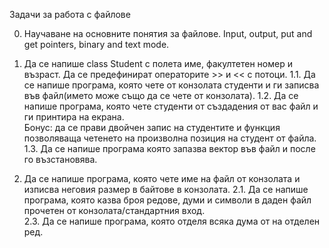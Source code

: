 Задачи за работа с файлове

0. Научаване на основните понятия за файлове. Input, output, put and get pointers, binary and text mode.

1. Да се напише class Student с полета име, факултетен номер и възраст. Да се предефинират операторите >> и << с потоци.
1.1. Да се напише програма, която чете от конзолата студенти и ги записва във файл(името може също да се чете от конзолата).
1.2. Да се напише програма, която чете студенти от създадения от вас файл и ги принтира на екрана.  
Бонус: да се прави двойчен запис на студентите и функция позволяваща четенето на произволна позиция на студент от файла.
1.3. Да се напише програма която запазва вектор във файл и после го възстановява. 


2. Да се напише програма, която чете име на файл от конзолата и изписва неговия размер в байтове в конзолата.
2.1. Да се напише програма, която казва броя редове, думи и символи в даден файл прочетен от конзолата/стандартния вход.  
2.3. Да се напише програма, която отделя всяка дума от на отделен ред.

